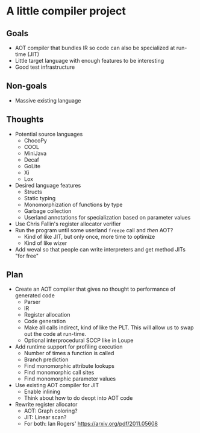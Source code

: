 # A little compiler project

## Goals

* AOT compiler that bundles IR so code can also be specialized at run-time (JIT)
* Little target language with enough features to be interesting
* Good test infrastructure

## Non-goals

* Massive existing language

## Thoughts

* Potential source languages
  * ChocoPy
  * COOL
  * MiniJava
  * Decaf
  * GoLite
  * Xi
  * Lox
* Desired language features
  * Structs
  * Static typing
  * Monomorphization of functions by type
  * Garbage collection
  * Userland annotations for specialization based on parameter values
* Use Chris Fallin's register allocator verifier
* Run the program until some userland `freeze` call and *then* AOT?
  * Kind of like JIT, but only once, more time to optimize
  * Kind of like wizer
* Add weval so that people can write interpreters and get method JITs "for free"

## Plan

* Create an AOT compiler that gives no thought to performance of generated code
  * Parser
  * IR
  * Register allocation
  * Code generation
  * Make all calls indirect, kind of like the PLT. This will allow us to swap
    out the code at run-time.
  * Optional interprocedural SCCP like in Loupe
* Add runtime support for profiling execution
  * Number of times a function is called
  * Branch prediction
  * Find monomorphic attribute lookups
  * Find monomorphic call sites
  * Find monomorphic parameter values
* Use existing AOT compiler for JIT
  * Enable inlining
  * Think about how to do deopt into AOT code
* Rewrite register allocator
  * AOT: Graph coloring?
  * JIT: Linear scan?
  * For both: Ian Rogers' https://arxiv.org/pdf/2011.05608
